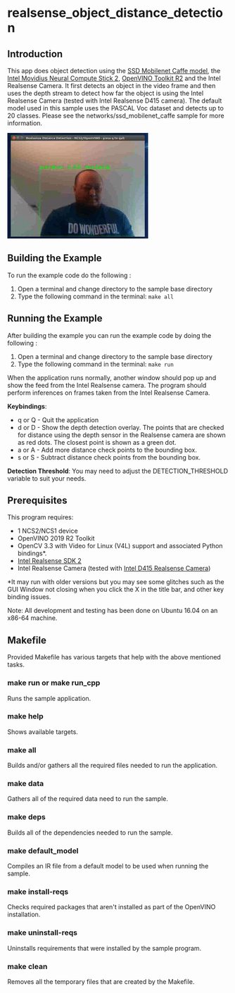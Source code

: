 # realsense_object_distance_detection
## Introduction
This app does object detection using the [SSD Mobilenet Caffe model](../../networks/ssd_mobilenet_caffe/README.md), the [Intel Movidius Neural Compute Stick 2](https://software.intel.com/en-us/neural-compute-stick), [OpenVINO Toolkit R2](https://software.intel.com/en-us/openvino-toolkit) and the Intel Realsense Camera. It first detects an object in the video frame and then uses the depth stream to detect how far the object is using the Intel Realsense Camera (tested with Intel Realsense D415 camera). The default model used in this sample uses the PASCAL Voc dataset and detects up to 20 classes. Please see the networks/ssd_mobilenet_caffe sample for more information.


![](realsense_object_distance_detection.gif)

## Building the Example

To run the example code do the following :
1. Open a terminal and change directory to the sample base directory
2. Type the following command in the terminal: ```make all```

## Running the Example

After building the example you can run the example code by doing the following :
1. Open a terminal and change directory to the sample base directory
2. Type the following command in the terminal: ```make run``` 

When the application runs normally, another window should pop up and show the feed from the Intel Realsense camera. The program should perform inferences on frames taken from the Intel Realsense Camera.

**Keybindings**:
- q or Q - Quit the application
- d or D - Show the depth detection overlay. The points that are checked for distance using the depth sensor in the Realsense camera are shown as red dots. The closest point is shown as a green dot.
- a or A - Add more distance check points to the bounding box. 
- s or S - Subtract distance check points from the bounding box.


**Detection Threshold**:
You may need to adjust the DETECTION_THRESHOLD variable to suit your needs.

## Prerequisites
This program requires:
- 1 NCS2/NCS1 device
- OpenVINO 2019 R2 Toolkit
- OpenCV 3.3 with Video for Linux (V4L) support and associated Python bindings*.
- [Intel Realsense SDK 2](https://www.intelrealsense.com/developers#downloads)
- Intel Realsense Camera (tested with [Intel D415 Realsense Camera](https://store.intelrealsense.com/buy-intel-realsense-depth-camera-d415.html))


*It may run with older versions but you may see some glitches such as the GUI Window not closing when you click the X in the title bar, and other key binding issues.

Note: All development and testing has been done on Ubuntu 16.04 on an x86-64 machine.

## Makefile
Provided Makefile has various targets that help with the above mentioned tasks.

### make run or make run_cpp
Runs the sample application.

### make help
Shows available targets.

### make all
Builds and/or gathers all the required files needed to run the application.

### make data
Gathers all of the required data need to run the sample.

### make deps
Builds all of the dependencies needed to run the sample.

### make default_model
Compiles an IR file from a default model to be used when running the sample.

### make install-reqs
Checks required packages that aren't installed as part of the OpenVINO installation. 

### make uninstall-reqs
Uninstalls requirements that were installed by the sample program.
 
### make clean
Removes all the temporary files that are created by the Makefile.

